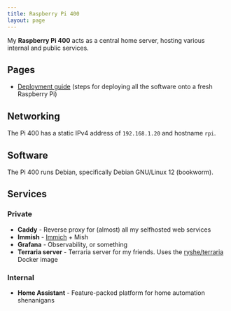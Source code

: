 ```yaml
---
title: Raspberry Pi 400
layout: page
---
```


My **Raspberry Pi 400** acts as a central home server, hosting various internal and public services.

## Pages

- [Deployment guide](./deployment-guide) (steps for deploying all the software onto a fresh Raspberry Pi)

## Networking

The Pi 400 has a static IPv4 address of `192.168.1.20` and hostname `rpi`.

## Software

The Pi 400 runs Debian, specifically Debian GNU/Linux 12 (bookworm).

## Services

### Private

- **Caddy** - Reverse proxy for (almost) all my selfhosted web services
- **Immish** - [Immich](https://immich.app/) + Mish
- **Grafana** - Observability, or something
- **Terraria server** - Terraria server for my friends. Uses the [ryshe/terraria](https://hub.docker.com/r/ryshe/terraria/) Docker image

### Internal

- **Home Assistant** - Feature-packed platform for home automation shenanigans
